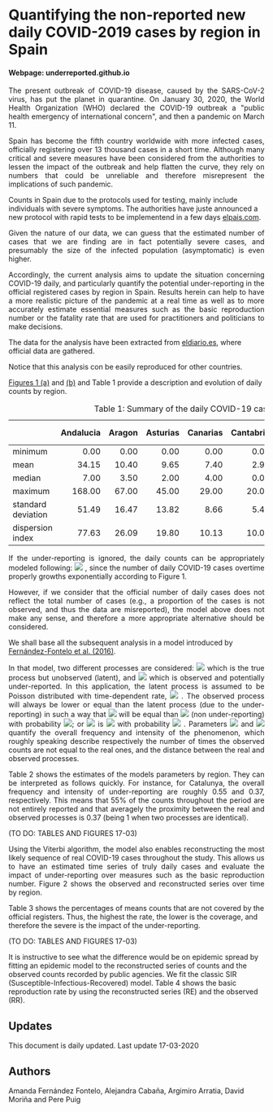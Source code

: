 # Quantifying the non-reported new daily COVID-2019 cases by region in Spain 

#### Webpage: underreported.github.io 

<p align="justify"> The present outbreak of  COVID-19 disease, caused by the SARS-CoV-2 virus, has put the planet in quarantine. On January 30, 2020, the World Health Organization (WHO) declared the COVID-19 outbreak a "public health emergency of international concern", and then a pandemic on March 11.</p>

<p align="justify"> Spain has become the fifth country worldwide with more infected cases, officially registering over 13 thousand cases in a short time. Although many critical and severe measures have been considered from the authorities to lessen the impact of the outbreak and help flatten the curve, they rely on numbers that could be unreliable and therefore misrepresent the implications of such pandemic. </p>

Counts in Spain due to the protocols used for testing, mainly include individuals with severe symptoms. The authorities have juste announced a new protocol with rapid tests to be implementend in a few days [elpais.com](https://elpais.com/sociedad/2020-03-18/el-numero-de-personas-contagiadas-por-coronavirus-crece-hasta-las-13716-un-18-mas-que-hace-un-dia.html).

<p align="justify"> Given the nature of our data, we can guess that the estimated number of cases that we are finding are in fact potentially severe cases, and presumably the size of the infected population (asymptomatic) is even higher.</p>

<p align="justify"> Accordingly, the current analysis aims to update the situation concerning COVID-19 daily, and particularly quantify the potential under-reporting in the official registered cases by region in Spain. Results herein can help to have a more realistic picture of the pandemic at a real time as well as to more accurately estimate essential measures such as the basic reproduction number or the fatality rate that are used for practitioners and politicians to make decisions.</p>

The data for the analysis have been  extracted from [eldiario.es](https://www.eldiario.es/sociedad/Consulta-evolucion-coronavirus-expansion-Espana_0_1005099739.html#mapaccaa), where official data are gathered.

<p align="justify"> Notice that this analysis con be easily reproduced for other countries. </p>

[Figures 1 (a)](https://github.com/underreported/COVID19_UR/blob/master/daily-plots/17-03-2020/Figure1a.pdf) and [(b)](https://github.com/underreported/COVID19_UR/blob/master/daily-plots/17-03-2020/Figure1b.pdf) and Table 1 provide a description and evolution of daily counts by region. 

<table class="table table-striped" style="width: auto !important; ">
<caption>Table 1: Summary of the daily COVID-19 cases from 27-02-20 to 17-03-2020 by region in Spain</caption>
 <thead>
  <tr>
   <th style="text-align:left;">   </th>
   <th style="text-align:right;"> Andalucia </th>
   <th style="text-align:right;"> Aragon </th>
   <th style="text-align:right;"> Asturias </th>
   <th style="text-align:right;"> Canarias </th>
   <th style="text-align:right;"> Cantabria </th>
   <th style="text-align:right;"> Castilla Leon </th>
   <th style="text-align:right;"> Catalunya </th>
   <th style="text-align:right;"> Extremadura </th>
   <th style="text-align:right;"> Galicia </th>
   <th style="text-align:right;"> La Rioja </th>
   <th style="text-align:right;"> Navarra </th>
   <th style="text-align:right;"> Pais Vasco </th>
  </tr>
 </thead>
<tbody>
  <tr>
   <td style="text-align:left;"> minimum </td>
   <td style="text-align:right;"> 0.00 </td>
   <td style="text-align:right;"> 0.00 </td>
   <td style="text-align:right;"> 0.00 </td>
   <td style="text-align:right;"> 0.00 </td>
   <td style="text-align:right;"> 0.00 </td>
   <td style="text-align:right;"> 0.00 </td>
   <td style="text-align:right;"> 0.00 </td>
   <td style="text-align:right;"> 0.00 </td>
   <td style="text-align:right;"> 0.00 </td>
   <td style="text-align:right;"> 0.00 </td>
   <td style="text-align:right;"> 0.00 </td>
   <td style="text-align:right;"> 0.00 </td>
  </tr>
  <tr>
   <td style="text-align:left;"> mean </td>
   <td style="text-align:right;"> 34.15 </td>
   <td style="text-align:right;"> 10.40 </td>
   <td style="text-align:right;"> 9.65 </td>
   <td style="text-align:right;"> 7.40 </td>
   <td style="text-align:right;"> 2.90 </td>
   <td style="text-align:right;"> 21.55 </td>
   <td style="text-align:right;"> 69.70 </td>
   <td style="text-align:right;"> 7.65 </td>
   <td style="text-align:right;"> 14.60 </td>
   <td style="text-align:right;"> 17.75 </td>
   <td style="text-align:right;"> 15.65 </td>
   <td style="text-align:right;"> 52.45 </td>
  </tr>
  <tr>
   <td style="text-align:left;"> median </td>
   <td style="text-align:right;"> 7.00 </td>
   <td style="text-align:right;"> 3.50 </td>
   <td style="text-align:right;"> 2.00 </td>
   <td style="text-align:right;"> 4.00 </td>
   <td style="text-align:right;"> 0.00 </td>
   <td style="text-align:right;"> 6.50 </td>
   <td style="text-align:right;"> 16.00 </td>
   <td style="text-align:right;"> 1.00 </td>
   <td style="text-align:right;"> 1.50 </td>
   <td style="text-align:right;"> 14.00 </td>
   <td style="text-align:right;"> 0.50 </td>
   <td style="text-align:right;"> 23.50 </td>
  </tr>
  <tr>
   <td style="text-align:left;"> maximum </td>
   <td style="text-align:right;"> 168.00 </td>
   <td style="text-align:right;"> 67.00 </td>
   <td style="text-align:right;"> 45.00 </td>
   <td style="text-align:right;"> 29.00 </td>
   <td style="text-align:right;"> 20.00 </td>
   <td style="text-align:right;"> 97.00 </td>
   <td style="text-align:right;"> 491.00 </td>
   <td style="text-align:right;"> 42.00 </td>
   <td style="text-align:right;"> 80.00 </td>
   <td style="text-align:right;"> 53.00 </td>
   <td style="text-align:right;"> 91.00 </td>
   <td style="text-align:right;"> 213.00 </td>
  </tr>
  <tr>
   <td style="text-align:left;"> standard deviation </td>
   <td style="text-align:right;"> 51.49 </td>
   <td style="text-align:right;"> 16.47 </td>
   <td style="text-align:right;"> 13.82 </td>
   <td style="text-align:right;"> 8.66 </td>
   <td style="text-align:right;"> 5.41 </td>
   <td style="text-align:right;"> 29.84 </td>
   <td style="text-align:right;"> 120.95 </td>
   <td style="text-align:right;"> 12.44 </td>
   <td style="text-align:right;"> 23.65 </td>
   <td style="text-align:right;"> 17.80 </td>
   <td style="text-align:right;"> 24.42 </td>
   <td style="text-align:right;"> 67.91 </td>
  </tr>
  <tr>
   <td style="text-align:left;"> dispersion index </td>
   <td style="text-align:right;"> 77.63 </td>
   <td style="text-align:right;"> 26.09 </td>
   <td style="text-align:right;"> 19.80 </td>
   <td style="text-align:right;"> 10.13 </td>
   <td style="text-align:right;"> 10.09 </td>
   <td style="text-align:right;"> 41.32 </td>
   <td style="text-align:right;"> 209.89 </td>
   <td style="text-align:right;"> 20.24 </td>
   <td style="text-align:right;"> 38.32 </td>
   <td style="text-align:right;"> 17.85 </td>
   <td style="text-align:right;"> 38.11 </td>
   <td style="text-align:right;"> 87.93 </td>
  </tr>
</tbody>
</table>

<p align="justify">  If the under-reporting is ignored, the daily counts can be appropriately modeled following: <img src="https://render.githubusercontent.com/render/math?math=exp(\alpha_0 + \alpha_1t)"> , since the number of daily COVID-19 cases overtime properly growths exponentially according to Figure 1.</p>
 
<p align="justify"> However, if we consider that the official number of daily cases does not reflect the total number of cases (e.g., a proportion of the cases is not observed, and thus the data are misreported), the model above does not make any sense, and therefore a more appropriate alternative should be considered. </p>

We shall base all the subsequent analysis in a model  introduced by [Fernández-Fontelo et al. (2016)](https://onlinelibrary.wiley.com/doi/abs/10.1002/sim.7026). 

<p align="justify"> In that model, two different processes are considered: <img src="https://render.githubusercontent.com/render/math?math=X_n">  which is the true process but unobserved (latent), and <img src="https://render.githubusercontent.com/render/math?math=Y_n">  which is observed and potentially under-reported. In this application, the latent process is assumed to be Poisson distributed with time-dependent rate, <img src="https://render.githubusercontent.com/render/math?math=\lambda_t=exp(\beta_0 + \beta_1t)"> . The observed process will always be lower or equal than the latent process (due to the under-reporting) in such a way that <img src="https://render.githubusercontent.com/render/math?math=Y_n">  will be equal than <img src="https://render.githubusercontent.com/render/math?math=X_n">  (non under-reporting) with probability <img src="https://render.githubusercontent.com/render/math?math=1-\omega">; or <img src="https://render.githubusercontent.com/render/math?math=Y_n"> is <img src="https://render.githubusercontent.com/render/math?math=q \circ X_n">  with probability <img src="https://render.githubusercontent.com/render/math?math=\omega"> . Parameters <img src="https://render.githubusercontent.com/render/math?math=\omega">  and <img src="https://render.githubusercontent.com/render/math?math=q">  quantify the overall frequency and intensity of the phenomenon, which roughly speaking describe respectively the number of times the observed counts are not equal to the real ones, and the distance between the real and observed processes. </p>

<p align="justify"> Table 2 shows the estimates of the models parameters by region. They can be interpreted as follows quickly. For instance, for Catalunya, the overall frequency and intensity of under-reporting are roughly 0.55 and 0.37, respectively. This means that 55% of the counts throughout the period are not entirely reported and that averagely the proximity between the real and observed processes is 0.37 (being 1 when two processes are identical). </p>

(TO DO: TABLES AND FIGURES 17-03)

<p align="justify"> Using the Viterbi algorithm, the model also enables reconstructing the most likely sequence of real COVID-19 cases throughout the study. This allows us to have an estimated time series of truly daily cases and evaluate the impact of under-reporting over measures such as the basic reproduction number. Figure 2 shows the observed and reconstructed series over time by region. </p>

Table 3 shows the percentages of means counts that are not covered by the official registers. Thus, the highest the rate, the lower is the coverage, and therefore the severe is the impact of the under-reporting. 

(TO DO: TABLES AND FIGURES 17-03)

It is instructive to see what the difference would be on epidemic spread by fitting an epidemic model to the reconstructed series of counts and the observed counts recorded by public agencies. We fit the classic SIR (Susceptible-Infectious-Recovered) model. Table 4 shows the basic reproduction rate by using the reconstructed series (RE) and the observed (RR). 

## Updates
This document is daily updated. Last update 17-03-2020

## Authors
Amanda Fernández Fontelo, Alejandra Cabaña, Argimiro Arratia, David Moriña and Pere Puig
